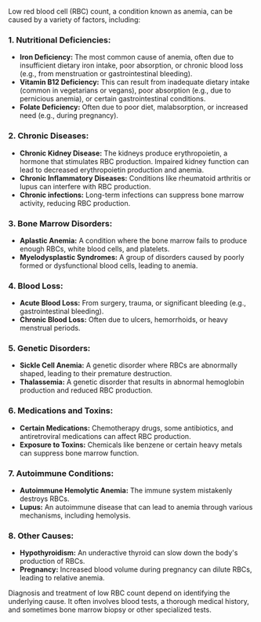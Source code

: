 Low red blood cell (RBC) count, a condition known as anemia, can be caused by a variety of factors, including:

### 1. **Nutritional Deficiencies:**
   - **Iron Deficiency:** The most common cause of anemia, often due to insufficient dietary iron intake, poor absorption, or chronic blood loss (e.g., from menstruation or gastrointestinal bleeding).
   - **Vitamin B12 Deficiency:** This can result from inadequate dietary intake (common in vegetarians or vegans), poor absorption (e.g., due to pernicious anemia), or certain gastrointestinal conditions.
   - **Folate Deficiency:** Often due to poor diet, malabsorption, or increased need (e.g., during pregnancy).

### 2. **Chronic Diseases:**
   - **Chronic Kidney Disease:** The kidneys produce erythropoietin, a hormone that stimulates RBC production. Impaired kidney function can lead to decreased erythropoietin production and anemia.
   - **Chronic Inflammatory Diseases:** Conditions like rheumatoid arthritis or lupus can interfere with RBC production.
   - **Chronic infections:** Long-term infections can suppress bone marrow activity, reducing RBC production.

### 3. **Bone Marrow Disorders:**
   - **Aplastic Anemia:** A condition where the bone marrow fails to produce enough RBCs, white blood cells, and platelets.
   - **Myelodysplastic Syndromes:** A group of disorders caused by poorly formed or dysfunctional blood cells, leading to anemia.

### 4. **Blood Loss:**
   - **Acute Blood Loss:** From surgery, trauma, or significant bleeding (e.g., gastrointestinal bleeding).
   - **Chronic Blood Loss:** Often due to ulcers, hemorrhoids, or heavy menstrual periods.

### 5. **Genetic Disorders:**
   - **Sickle Cell Anemia:** A genetic disorder where RBCs are abnormally shaped, leading to their premature destruction.
   - **Thalassemia:** A genetic disorder that results in abnormal hemoglobin production and reduced RBC production.

### 6. **Medications and Toxins:**
   - **Certain Medications:** Chemotherapy drugs, some antibiotics, and antiretroviral medications can affect RBC production.
   - **Exposure to Toxins:** Chemicals like benzene or certain heavy metals can suppress bone marrow function.

### 7. **Autoimmune Conditions:**
   - **Autoimmune Hemolytic Anemia:** The immune system mistakenly destroys RBCs.
   - **Lupus:** An autoimmune disease that can lead to anemia through various mechanisms, including hemolysis.

### 8. **Other Causes:**
   - **Hypothyroidism:** An underactive thyroid can slow down the body's production of RBCs.
   - **Pregnancy:** Increased blood volume during pregnancy can dilute RBCs, leading to relative anemia.

Diagnosis and treatment of low RBC count depend on identifying the underlying cause. It often involves blood tests, a thorough medical history, and sometimes bone marrow biopsy or other specialized tests.
